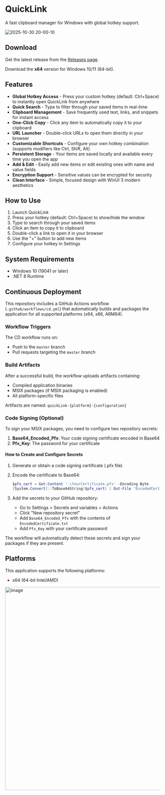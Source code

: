 # QuickLink

A fast clipboard manager for Windows with global hotkey support.


![2025-10-30 20-00-10](https://github.com/user-attachments/assets/cc0d0edc-f90a-407b-b23c-133546bc0099)

## Download

Get the latest release from the [Releases page](https://github.com/miskibin/quickLink/releases).

Download the **x64** version for Windows 10/11 (64-bit).

## Features

- **Global Hotkey Access** - Press your custom hotkey (default: Ctrl+Space) to instantly open QuickLink from anywhere
- **Quick Search** - Type to filter through your saved items in real-time
- **Clipboard Management** - Save frequently used text, links, and snippets for instant access
- **One-Click Copy** - Click any item to automatically copy it to your clipboard
- **URL Launcher** - Double-click URLs to open them directly in your browser
- **Customizable Shortcuts** - Configure your own hotkey combination (supports modifiers like Ctrl, Shift, Alt)
- **Persistent Storage** - Your items are saved locally and available every time you open the app
- **Add & Edit** - Easily add new items or edit existing ones with name and value fields
- **Encryption Support** - Sensitive values can be encrypted for security
- **Clean Interface** - Simple, focused design with WinUI 3 modern aesthetics

## How to Use

1. Launch QuickLink
2. Press your hotkey (default: Ctrl+Space) to show/hide the window
3. Type to search through your saved items
4. Click an item to copy it to clipboard
5. Double-click a link to open it in your browser
6. Use the "+" button to add new items
7. Configure your hotkey in Settings

## System Requirements

- Windows 10 (19041 or later)
- .NET 8 Runtime

## Continuous Deployment

This repository includes a GitHub Actions workflow (`.github/workflows/cd.yml`) that automatically builds and packages the application for all supported platforms (x64, x86, ARM64).

### Workflow Triggers

The CD workflow runs on:
- Push to the `master` branch
- Pull requests targeting the `master` branch

### Build Artifacts

After a successful build, the workflow uploads artifacts containing:
- Compiled application binaries
- MSIX packages (if MSIX packaging is enabled)
- All platform-specific files

Artifacts are named: `quickLink-{platform}-{configuration}`

### Code Signing (Optional)

To sign your MSIX packages, you need to configure two repository secrets:

1. **Base64_Encoded_Pfx**: Your code signing certificate encoded in Base64
2. **Pfx_Key**: The password for your certificate

#### How to Create and Configure Secrets

1. Generate or obtain a code signing certificate (.pfx file)

2. Encode the certificate to Base64:
   ```powershell
   $pfx_cert = Get-Content '.\YourCertificate.pfx' -Encoding Byte
   [System.Convert]::ToBase64String($pfx_cert) | Out-File 'EncodedCertificate.txt'
   ```

3. Add the secrets to your GitHub repository:
   - Go to Settings > Secrets and variables > Actions
   - Click "New repository secret"
   - Add `Base64_Encoded_Pfx` with the contents of `EncodedCertificate.txt`
   - Add `Pfx_Key` with your certificate password

The workflow will automatically detect these secrets and sign your packages if they are present.

## Platforms

This application supports the following platforms:
- x64 (64-bit Intel/AMD)


<img width="1204" height="661" alt="image" src="https://github.com/user-attachments/assets/e77721f2-d155-478d-9589-591631a05c15" />
